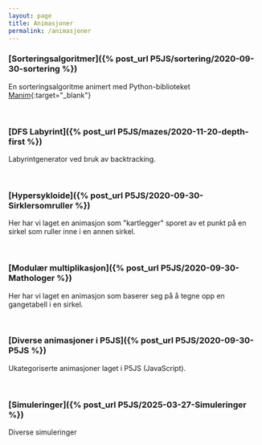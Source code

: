 ```yaml
---
layout: page
title: Animasjoner
permalink: /animasjoner
---
```


### [Sorteringsalgoritmer]({% post_url P5JS/sortering/2020-09-30-sortering %})

En sorteringsalgoritme animert med Python-biblioteket [Manim](https://www.manim.community/){:target="_blank"}

<br>

### [DFS Labyrint]({% post_url P5JS/mazes/2020-11-20-depth-first %})
Labyrintgenerator ved bruk av backtracking.

<br>

### [Hypersykloide]({% post_url P5JS/2020-09-30-Sirklersomruller %})
Her har vi laget en animasjon som "kartlegger" sporet av et punkt på en sirkel som ruller inne i en annen sirkel.

<br>


### [Modulær multiplikasjon]({% post_url P5JS/2020-09-30-Mathologer %}) 
Her har vi laget en animasjon som baserer seg på å tegne opp en gangetabell i en sirkel.

<br>

### [Diverse animasjoner i P5JS]({% post_url P5JS/2020-09-30-P5JS %})
Ukategoriserte animasjoner laget i P5JS (JavaScript).

<br>

### [Simuleringer]({% post_url P5JS/2025-03-27-Simuleringer %})
Diverse simuleringer

<br>